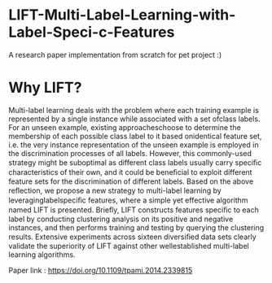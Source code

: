 # LIFT-Multi-Label-Learning-with-Label-Speci-c-Features

A research paper implementation from scratch for pet project :)

# Why LIFT?

Multi-label learning deals with the problem where each training example is represented by a single instance while associated with a set ofclass labels. For an unseen example, existing approacheschoose to determine the membership of each possible class label to it based onidentical feature set, i.e. the very instance representation of the unseen example is employed in the discrimination processes of all labels. However, this commonly-used strategy might be suboptimal as different class labels usually carry speciﬁc characteristics of their own, and it could be beneﬁcial to exploit different feature sets for the discrimination of different labels. Based on the above reﬂection, we propose a new strategy to multi-label learning by leveraginglabelspeciﬁc features, where a simple yet effective algorithm named LIFT is presented. Brieﬂy, LIFT constructs features speciﬁc to each label by conducting clustering analysis on its positive and negative instances, and then performs training and testing by querying the clustering results. Extensive experiments across sixteen diversiﬁed data sets clearly validate the superiority of LIFT against other wellestablished multi-label learning algorithms.

Paper link : https://doi.org/10.1109/tpami.2014.2339815
